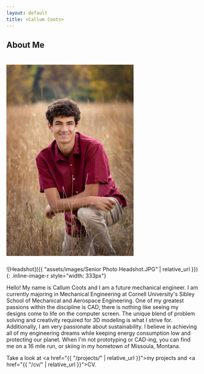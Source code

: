 ```yaml
---
layout: default
title: <Callum Coots>
---
```


## About Me


# <img src="/assets/images/Senior Photo Headshot.JPG" alt="Headshot" width="333" height="500">
![Headshot]({{ "assets/images/Senior Photo Headshot.JPG" | relative_url }}){: .inline-image-r style="width: 333px"}
 
Hello!  My name is Callum Coots and I am a future mechanical engineer. I am currently majoring in Mechanical Engineering at Cornell University's Sibley School of Mechanical and Aerospace Engineering. One of my greatest passions within the discipline is CAD; there is nothing like seeing my designs come to life on the computer screen. The unique blend of problem solving and creativity required for 3D modeling is what I strive for. Additionally, I am very passionate about sustainability. I believe in achieving all of my engineering dreams while keeping energy consumption low and protecting our planet.  When I'm not prototyping or CAD-ing, you can find me on a 16 mile run, or skiing in my hometown of Missoula, Montana.

Take a look at <a href="{{ "/projects/" | relative_url }}">my projects</a> and <a href="{{ "/cv/" | relative_url }}">CV</a>.
